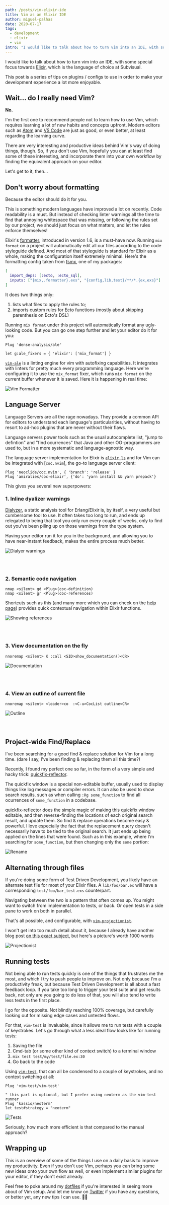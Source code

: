 ```yaml
---
path: /posts/vim-elixir-ide
title: Vim as an Elixir IDE
author: miguel-palhas
date: 2020-07-17
tags:
  - development
  - elixir
  - vim
intro: "I would like to talk about how to turn vim into an IDE, with some special focus towards Elixir"
---
```


[last-post]: https://subvisual.com/blog/posts/133-super-powered-vim-part-i-projections/
[vscode]: https://code.visualstudio.com/
[atom]: https://atom.io/
[lsp]: https://microsoft.github.io/language-server-protocol/
[elixir]: https://elixir-lang.org/
[formatter]: https://hexdocs.pm/mix/1.6.0/Mix.Tasks.Format.html
[vim-ale]: https://github.com/dense-analysis/ale
[elixir_ls]: https://github.com/elixir-lsp/elixir-ls
[quickfix-reflector]: https://github.com/stefandtw/quickfix-reflector.vim
[vim-projectionist]: https://github.com/tpope/vim-projectionist
[vim-test]: https://github.com/vim-test/vim-test
[super-powered-vim]: https://subvisual.com/blog/posts/133-super-powered-vim-part-i-projections/
[dialixir]: https://github.com/jeremyjh/dialyxir
[coc-help]: https://github.com/neoclide/coc.nvim/blob/master/doc/coc.txt#L912
[twitter]: https://twitter.com/naps62
[dotfiles]: https://github.com/naps62/dotfiles
[fsmx]: https://github.com/subvisual/fsmx

I would like to talk about how to turn vim into an IDE, with some special focus
towards [Elixir][elixir], which is the language of choice at Subvisual.

This post is a series of tips on plugins / configs to use in order to make your
development experience a lot more enjoyable.

## Wait... do I really need Vim?

**No.**

I'm the first one to recommend people not to learn how to use Vim, which
requires learning a lot of new habits and concepts upfront. Modern editors such
as [Atom][atom] and [VS Code][vscode] are just as good, or even better, at least
regarding the learning curve.

There are very interesting and productive ideas behind Vim's way of doing
things, though. So, if you don't use Vim, hopefully you can at least find some of
these interesting, and incorporate them into your own workflow by finding the
equivalent approach on your editor.

Let's get to it, then...

## Don't worry about formatting

Because the editor should do it for you.

This is something modern languages have improved a lot on recently. Code
readability is a must. But instead of checking linter warnings all the time to
find that annoying whitespace that was missing, or following the rules set by
our project, we should just focus on what matters, and let the rules enforce
themselves!

Elixir's [formatter][formatter], introduced in version 1.6, is a must-have now.
Running `mix format` on a project will automatically edit all our files
according to the code styleguide defined. And most of that styleguide is
standard for Elixir as a whole, making the configuration itself extremely
minimal. Here's the formatting config taken from [fsmx][fsmx], one of my
packages:

```elixir
[
  import_deps: [:ecto, :ecto_sql],
  inputs: ["{mix,.formatter}.exs", "{config,lib,test}/**/*.{ex,exs}"]
]
```

It does two things only:
1. lists what files to apply the rules to;
2. imports custom rules for Ecto functions (mostly about skipping parenthesis on
   Ecto's DSL)

Running `mix format` under this project will automatically format any
ugly-looking code. But you can go one step further and let your editor do it for
you:

```vimscript
Plug 'dense-analysis/ale'

let g:ale_fixers = { 'elixir': ['mix_format'] }
```

[`vim-ale`][vim-ale] is a linting engine for vim with autofixing capabilities.
It integrates with linters for pretty much every programming language. Here
we're configuring it to use the `mix_format` fixer, which runs `mix format` on
the current buffer whenever it is saved. Here it is happening in real time:

![Vim Formatter](./formatter.gif)

## Language Server

Language Servers are all the rage nowadays. They provide a common API for
editors to understand each language's particularities, without having to resort
to ad-hoc plugins that are never without their flaws.

Language servers power tools such as the usual autocomplete list, "jump to
defintion" and "find ocurrences" that Java and other OO-programmers are used to,
but in a more systematic and language-agnostic way.

The language server implementation for Elixir is [`elixir_ls`][elixir_ls] and
for Vim can be integrated with [`coc.nvim`], the go-to language server client:

```vimscript
Plug 'neoclide/coc.nvim', { 'branch': 'release' }
Plug 'amiralies/coc-elixir', {'do': 'yarn install && yarn prepack'}
```

This gives you several new superpowers:

### 1. Inline dyalizer warnings

[Dialyzer][dialixir], a static analysis tool for Erlang/Elixir is, by itself,
a very useful but cumbersome tool to use.  It often takes too long to run, and
ends up relegated to being that tool you only run every couple of weeks, only to
find out you've been piling up on those warnings from the type system.

Having your editor run it for you in the background, and allowing you to have
near-instant feedback, makes the entire process much better.


![Dialyer warnings](./dialyzer-warnings.png) <div style="margin-top: 5em"></div>

### 2. Semantic code navigation

```vimscript
nmap <silent> gd <Plug>(coc-definition)
nmap <silent> gr <Plug>(coc-references)
```

Shortcuts such as this (and many more which you can check on the [help
page][coc-help]) provides quick contextual navigation within Elixir functions.

![Showing references](./references.gif) <div style="margin-top: 5em"></div>

### 3. View documentation on the fly

```vimscript
nnoremap <silent> K :call <SID>show_documentation()<CR>
```

![Documentation](./documentation.gif)
<div style="margin-top: 5em"></div>

### 4. View an outline of current file

```vimscript
nnoremap <silent> <leader>co  :<C-u>CocList outline<CR>
```

![Outline](./outline.gif)
<div style="margin-top: 5em"></div>

## Project-wide Find/Replace

I've been searching for a good find & replace solution for Vim for a long time.
(dare I say, I've been finding & replacing them all this time?)

Recently, I found my perfect one so far, in the form of a very simple and hacky
trick: [quickfix-reflector][quickfix-reflector].

The quickfix window is a special non-editable buffer, usually used to display
things like log messages or compiler errors.  It can also be used to show search
results, such as when calling `:Rg some_function` to find all ocurrences of
`some_function` in a codebase.

quickfix-reflector does the simple magic of making this quickfix window
editable, and then reverse-finding the locations of each original search result,
and update them. So find & replace operations become easy & powerful.  I love
especially the fact that the replacement query doesn't necessarily have to be
tied to the original search. It just ends up being applied on the lines that
were found. Such as in this example, where I'm searching for `some_function`,
but then changing only the `some` portion:

![Rename](./rename.gif)

## Alternating through files

If you're doing some form of Test Driven Development, you likely have an
alternate test file for most of your Elixir files. A `lib/foo/bar.ex` will have
a corresponding `test/foo/bar_test.exs` counterpart.

Navigating between the two is a pattern that often comes up. You might want to
switch from implementation to tests, or back. Or open tests in a side pane to
work on both in parallel.

That's all possible, and configurable, with
[`vim-projectionist`][vim-projectionist].

I won't get into too much detail about it, because I already have another blog
post [on this exact subject][super-powered-vim], but here's a picture's worth
1000 words

![Projectionist](./projectionist.gif)

## Running tests

Not being able to run tests quickly is one of the things that frustrates me the
most, and which I try to push people to improve on. Not only because I'm
a productivity freak, but because Test Driven Development is all about a fast
feedback loop.  If you take too long to trigger your test suite and get results
back, not only are you going to do less of that, you will also tend to write
less tests in the first place.

I go for the opposite. Not blindly reaching 100% coverage, but carefully looking
out for missing edge cases and untested flows.

For that, `vim-test` is invaluable, since it allows me to run tests with
a couple of keystrokes. Let's go through what a less ideal flow looks like for
running tests:

1. Saving the file
2. Cmd-tab (or some other kind of context switch) to a terminal window
3. `mix test test/my/test/file.ex:30`
4. Go back to the code

Using [`vim-test`][vim-test], that can all be condensed to a couple of
keystrokes, and no context switching at all:

```vimscript
Plug 'vim-test/vim-test'

" this part is optional, but I prefer using neoterm as the vim-test runner
Plug 'kassio/neoterm'
let test#strategy = "neoterm"
```

![Tests](./tests.gif)

Seriously, how much more efficient is that compared to the manual approach?

## Wrapping up

This is an overview of some of the things I use on a daily basis to improve my
productivity. Even if you don't use Vim, perhaps you can bring some new ideas
onto your own flow as well, or even implement similar plugins for your editor,
if they don't exist already.

Feel free to poke around my [dotfiles][dotfiles] if you're interested in seeing
more about of Vim setup. And let me know on [Twitter][twitter] if you have any
questions, or better yet, any new tips I can use. 👋🏽
